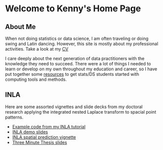 # Welcome to Kenny's Home Page


## About Me

When not doing statistics or data science, I am often traveling or doing swing
and Latin dancing. However, this site is mostly about my professional
activities. Take a look at my [CV](kflagg-cv)

I care deeply about the next generation of data practitioners with the
knowledge they need to succeed. There were a lot of things I needed to learn
or develop on my own throughout my education and career, so I have put together
some [resources](computing) to get stats/DS students started with computing
tools and methods.


## INLA

Here are some assorted vignettes and slide decks from my doctoral research
applying the integrated nested Laplace transform to spacial point patterns.

- [Example code from my INLA tutorial](https://github.com/kflagg/jas-inla-review)
- [INLA demo slides](manuscript2/presentations/inlademo.html)
- [INLA spatial prediction vignette](manuscript2/vignettes/prediction.html)
- [Three Minute Thesis slides](flagg-3min.html)

